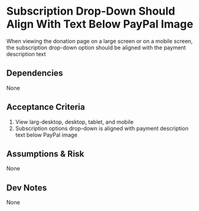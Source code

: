 # Subscription Drop-Down Should Align With Text Below PayPal Image

When viewing the donation page on a large screen or on a mobile screen, the subscription drop-down option should be aligned with the payment description text

## Dependencies

None

## Acceptance Criteria

1. View larg-desktop, desktop, tablet, and mobile
2. Subscription options drop-down is aligned with payment description text below PayPal image

## Assumptions & Risk

None

## Dev Notes

None